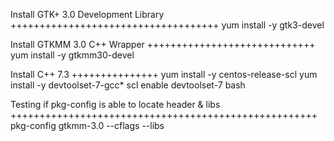 Install GTK+ 3.0 Development Library
++++++++++++++++++++++++++++++++++++
yum install -y gtk3-devel

Install GTKMM 3.0 C++ Wrapper
+++++++++++++++++++++++++++++
yum install -y gtkmm30-devel

Install C++ 7.3
+++++++++++++++
yum install -y centos-release-scl
yum install -y devtoolset-7-gcc*
scl enable devtoolset-7 bash

Testing if pkg-config is able to locate header & libs
+++++++++++++++++++++++++++++++++++++++++++++++++++++
pkg-config gtkmm-3.0 --cflags --libs
